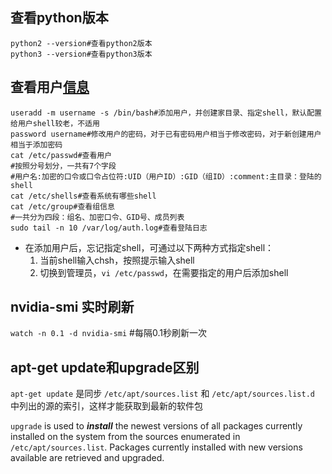 ## 查看python版本

```shell
python2 --version#查看python2版本
python3 --version#查看python3版本
```

## 查看用户[信息][1]

```shell
useradd -m username -s /bin/bash#添加用户，并创建家目录、指定shell，默认配置给用户shell较老，不适用
password username#修改用户的密码，对于已有密码用户相当于修改密码，对于新创建用户相当于添加密码
cat /etc/passwd#查看用户
#按照分号划分，一共有7个字段
#用户名:加密的口令或口令占位符:UID（用户ID）:GID（组ID）:comment:主目录：登陆的shell
cat /etc/shells#查看系统有哪些shell
cat /etc/group#查看组信息
#一共分为四段：组名、加密口令、GID号、成员列表
sudo tail -n 10 /var/log/auth.log#查看登陆日志
```
[1]:https://www.cnblogs.com/woshimrf/p/linux-user-group-command.html

* 在添加用户后，忘记指定shell，可通过以下两种方式指定shell：
  1. 当前shell输入chsh，按照提示输入shell
  2. 切换到管理员，`vi /etc/passwd`，在需要指定的用户后添加shell

##  nvidia-smi 实时刷新

`watch -n 0.1 -d nvidia-smi`     #每隔0.1秒刷新一次

## apt-get update和upgrade区别

`apt-get update` 是同步 `/etc/apt/sources.list` 和 `/etc/apt/sources.list.d` 中列出的源的索引，这样才能获取到最新的软件包

`upgrade` is used to ___install___ the newest versions of all packages currently installed on the system from the sources enumerated in` /etc/apt/sources.list`. Packages currently installed with new versions available are retrieved and upgraded.